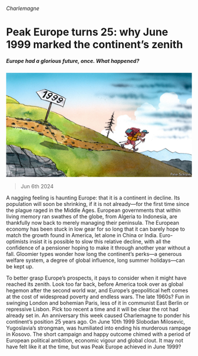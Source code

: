 ###### Charlemagne

# Peak Europe turns 25: why June 1999 marked the continent’s zenith 

##### Europe had a glorious future, once. What happened? 

![image](images/20240608_EUD000.jpg) 

> Jun 6th 2024 

A nagging feeling is haunting Europe: that it is a continent in decline. Its population will soon be shrinking, if it is not already—for the first time since the plague raged in the Middle Ages. European governments that within living memory ran swathes of the globe, from Algeria to Indonesia, are thankfully now back to merely managing their peninsula. The European economy has been stuck in low gear for so long that it can barely hope to match the growth found in America, let alone in China or India. Euro-optimists insist it is possible to slow this relative decline, with all the confidence of a pensioner hoping to make it through another year without a fall. Gloomier types wonder how long the continent’s perks—a generous welfare system, a degree of global influence, long summer holidays—can be kept up.

To better grasp Europe’s prospects, it pays to consider when it might have reached its zenith. Look too far back, before America took over as global hegemon after the second world war, and Europe’s geopolitical heft comes at the cost of widespread poverty and endless wars. The late 1960s? Fun in swinging London and bohemian Paris, less of it in communist East Berlin or repressive Lisbon. Pick too recent a time and it will be clear the rot had already set in. An anniversary this week caused Charlemagne to ponder his continent’s position 25 years ago. On June 10th 1999 Slobodan Milosevic, Yugoslavia’s strongman, was humiliated into ending his murderous rampage in Kosovo. The short campaign and happy outcome chimed with a period of European political ambition, economic vigour and global clout. It may not have felt like it at the time, but was Peak Europe achieved in June 1999?

